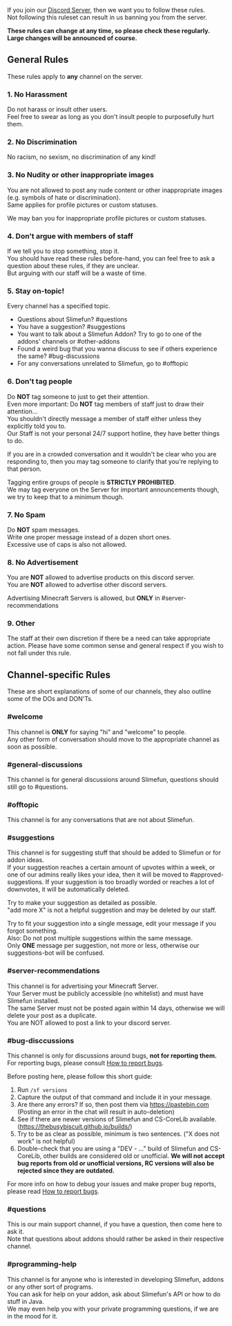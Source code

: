 If you join our [Discord Server](https://discord.gg/fsD4Bkh), then we want you to follow these rules.<br>
Not following this ruleset can result in us banning you from the server.

**These rules can change at any time, so please check these regularly. Large changes will be announced of course.**

## General Rules
These rules apply to **any** channel on the server.

### 1. No Harassment
Do not harass or insult other users.<br>
Feel free to swear as long as you don't insult people to purposefully hurt them.

### 2. No Discrimination
No racism, no sexism, no discrimination of any kind!

### 3. No Nudity or other inappropriate images
You are not allowed to post any nude content or other inappropriate images (e.g. symbols of hate or discrimination).<br>
Same applies for profile pictures or custom statuses.

We may ban you for inappropriate profile pictures or custom statuses.

### 4. Don't argue with members of staff
If we tell you to stop something, stop it.<br>
You should have read these rules before-hand, you can feel free to ask a question about these rules, if they are unclear.<br>
But arguing with our staff will be a waste of time.

### 5. Stay on-topic!
Every channel has a specified topic.
* Questions about Slimefun? #questions
* You have a suggestion? #suggestions
* You want to talk about a Slimefun Addon? Try to go to one of the addons' channels or #other-addons
* Found a weird bug that you wanna discuss to see if others experience the same? #bug-discussions
* For any conversations unrelated to Slimefun, go to #offtopic

### 6. Don't tag people
Do **NOT** tag someone to just to get their attention.<br>
Even more important: Do **NOT** tag members of staff just to draw their attention...<br>
You shouldn't directly message a member of staff either unless they explicitly told you to.<br>
Our Staff is not your personal 24/7 support hotline, they have better things to do.

If you are in a crowded conversation and it wouldn't be clear who you are responding to, then you may tag someone to clarify that you're replying to that person.

Tagging entire groups of people is **STRICTLY PROHIBITED**.<br>
We may tag everyone on the Server for important announcements though, we try to keep that to a minimum though.

### 7. No Spam
Do **NOT** spam messages.<br>
Write one proper message instead of a dozen short ones.<br>
Excessive use of caps is also not allowed.

### 8. No Advertisement
You are **NOT** allowed to advertise products on this discord server.<br>
You are **NOT** allowed to advertise other discord servers.

Advertising Minecraft Servers is allowed, but **ONLY** in #server-recommendations

### 9. Other
The staff at their own discretion if there be a need can take appropriate action. Please have some common sense and general respect if you wish to not fall under this rule.

## Channel-specific Rules
These are short explanations of some of our channels, they also outline some of the DOs and DON'Ts.

### #welcome
This channel is **ONLY** for saying "hi" and "welcome" to people.<br>
Any other form of conversation should move to the appropriate channel as soon as possible.

### #general-discussions
This channel is for general discussions around Slimefun, questions should still go to #questions.

### #offtopic
This channel is for any conversations that are not about Slimefun.

### #suggestions
This channel is for suggesting stuff that should be added to Slimefun or for addon ideas.<br>
If your suggestion reaches a certain amount of upvotes within a week, or one of our admins really likes your idea, then it will be moved to #approved-suggestions.
If your suggestion is too broadly worded or reaches a lot of downvotes, it will be automatically deleted.

Try to make your suggestion as detailed as possible.<br>
"add more X" is not a helpful suggestion and may be deleted by our staff.

Try to fit your suggestion into a single message, edit your message if you forgot something.<br>
Also: Do not post multiple suggestions within the same message.<br>
Only **ONE** message per suggestion, not more or less, otherwise our suggestions-bot will be confused.

### #server-recommendations
This channel is for advertising your Minecraft Server.<br>
Your Server must be publicly accessible (no whitelist) and must have Slimefun installed.<br>
The same Server must not be posted again within 14 days, otherwise we will delete your post as a duplicate.<br>
You are NOT allowed to post a link to your discord server.

### #bug-disccussions
This channel is only for discussions around bugs, **not for reporting them.**<br>
For reporting bugs, please consult [How to report bugs](https://github.com/TheBusyBiscuit/Slimefun4/wiki/How-to-report-bugs).

Before posting here, please follow this short guide:<br>
1. Run `/sf versions`
2. Capture the output of that command and include it in your message.
3. Are there any errors? If so, then post them via https://pastebin.com (Posting an error in the chat will result in auto-deletion)
4. See if there are newer versions of Slimefun and CS-CoreLib available. (https://thebusybiscuit.github.io/builds/)
5. Try to be as clear as possible, minimum is two sentences. ("X does not work" is not helpful)
6. Double-check that you are using a "DEV - ..." build of Slimefun and CS-CoreLib, other builds are considered old or unofficial. **We will not accept bug reports from old or unofficial versions, RC versions will also be rejected since they are outdated.**

For more info on how to debug your issues and make proper bug reports, please read [How to report bugs](https://github.com/TheBusyBiscuit/Slimefun4/wiki/How-to-report-bugs).

### #questions
This is our main support channel, if you have a question, then come here to ask it.<br>
Note that questions about addons should rather be asked in their respective channel.

### #programming-help
This channel is for anyone who is interested in developing Slimefun, addons or any other sort of programs.<br>
You can ask for help on your addon, ask about Slimefun's API or how to do stuff in Java.<br>
We may even help you with your private programming questions, if we are in the mood for it.
